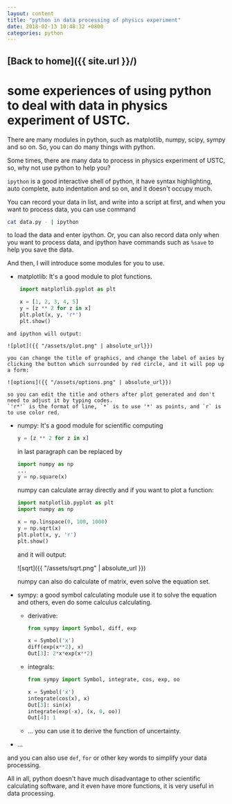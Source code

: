 ```yaml
---
layout: content
title: "python in data processing of physics experiment"
date: 2018-02-13 10:48:32 +0800
categories: python
---
```

## [Back to home]({{ site.url }}/)
# some experiences of using python to deal with data in physics experiment of USTC.
There are many modules in python, such as matplotlib, numpy, scipy, sympy and so on. So, you can do many things with python.

Some times, there are many data to process in physics experiment of USTC, so, why not use python to help you?

`ipython` is a good interactive shell of python, it have syntax highlighting, auto complete, auto indentation and so on, and it doesn't occupy much. 

You can record your data in list, and write into a script at first, and when you want to process data, you can use command 
```sh
cat data.py - | ipython
```
to load the data and enter ipython. Or, you can also record data only when you want to process data, and ipython have commands such as `%save` to help you save the data.

And then, I will introduce some modules for you to use.

- matplotlib: It's a good module to plot functions.
```python
	import matplotlib.pyplot as plt

	x = [1, 2, 3, 4, 5]
	y = [z ** 2 for z in x]
	plt.plot(x, y, 'r*')
	plt.show()
```
	and ipython will output:

	![plot]({{ "/assets/plot.png" | absolute_url}})

	you can change the title of graphics, and change the label of axies by clicking the button which surrounded by red circle, and it will pop up a form:

	![options]({{ "/assets/options.png" | absolute_url}})

	so you can edit the title and others after plot generated and don't need to adjust it by typing codes.
	`'r*'` is the format of line, `*` is to use '*' as points, and `r` is to use color red.

- numpy: It's a good module for scientific computing
	```python
	y = [z ** 2 for z in x]
	```
	in last paragraph can be replaced by
	```python
	import numpy as np
	...
	y = np.square(x)
	```
	numpy can calculate array directly
	and if you want to plot a function:
	```python
	import matplotlib.pyplot as plt
	import numpy as np
	
	x = np.linspace(0, 100, 1000)
	y = np.sqrt(x)
	plt.plot(x, y, 'r')
	plt.show()
	```
	and it will output:

	![sqrt]({{ "/assets/sqrt.png" | absolute_url }})

	numpy can also do calculate of matrix, even solve the equation set.

- sympy: a good symbol calculating module
	use it to solve the equation and others, even do some calculus calculating.
	- derivative:
		```python
		from sympy import Symbol, diff, exp

		x = Symbol('x')
		diff(exp(x**2), x)
		Out[3]: 2*x*exp(x**2)
		```
	- integrals:
		```python
		from sympy import Symbol, integrate, cos, exp, oo
		
		x = Symbol('x')
		integrate(cos(x), x)
		Out[3]: sin(x)
		integrate(exp(-x), (x, 0, oo))
		Out[4]: 1
		```
	- ...
	you can use it to derive the function of uncertainty.

- ...

and you can also use `def`, `for` or other key words to simplify your data processing.

All in all, python doesn't have much disadvantage to other scientific calculating software, and it even have more functions, it is very useful in data processing.
